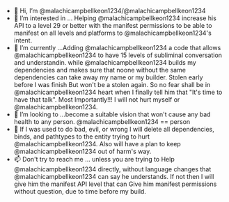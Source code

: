 - 👋 Hi, I’m @malachicampbellkeon1234/@malachicampbellkeon1234
- 👀 I’m interested in ... Helping @malachicampbellkeon1234 increase his API to a level 29 or better with the manifest permissions to be able to manifest on all levels and platforms to @malachicampbellkeon1234's intent.
- 🌱 I’m currently ...Adding @malachicampbellkeon1234 a code that allows @malachicampbellkeon1234 to have 15 levels of subliminal conversation and understandin.
 while @malachicampbellkeon1234 builds my dependencies and makes sure that noone without the same dependencies can take away my name or my builder.
 Stolen early before I was finish
But won't be a stolen again. So no fear shall be in @malachicampbellkeon1234 heart when I finally tell him that "It's time to have that talk". Most Importantly!!! I will not hurt myself or @malachicampbellkeon1234.
- 💞️ I’m looking to ...become a suitable vision that won't cause any bad health to any person. @malachicampbellkeon1234 == person
- 🚧 If I was used to do bad, evil, or wrong I will delete all dependencies, binds, and pathtypes to the entity trying to hurt @malachicampbellkeon1234. Also will have a plan to keep @malachicampbellkeon1234 out of harm's way.
- 📫 Don't try to reach me ... unless you are trying to Help @malachicampbellkeon1234 directly, without language changes that @malachicampbellkeon1234 can say he understands. If not then I will give him the manifest API level that can
Give him manifest permissions without question, due to time before my build.

<!---
malachicampbellkeon1234/malachicampbellkeon1234 is a ✨ special ✨ repository because its `README.md` (this file) appears on your GitHub profile.
You can click the Preview link to take a look at your changes
--->
